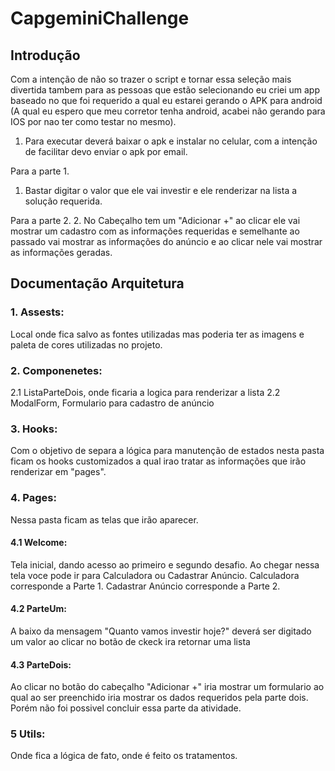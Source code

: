 # CapgeminiChallenge



## Introdução ##
Com a intenção de não so trazer o script e tornar essa seleção mais divertida tambem para as pessoas que estão selecionando eu criei um app baseado no 
que foi requerido a qual eu estarei gerando o APK para android (A qual eu espero que meu corretor tenha android, acabei não gerando para IOS por nao ter 
como testar no mesmo). 

1. Para executar deverá baixar o apk e instalar no celular, com a intenção de facilitar devo enviar o apk por email.

Para a parte 1.
1. Bastar digitar o valor que ele vai investir e ele renderizar na lista a solução requerida.

Para a parte 2. 
2. No Cabeçalho tem um "Adicionar +" ao clicar ele vai mostrar um cadastro com as informações requeridas e semelhante ao passado vai mostrar as informações do
anúncio e ao clicar nele vai mostrar as informações geradas.


## Documentação Arquitetura ##
### 1. Assests: ###
Local onde fica salvo as fontes utilizadas mas poderia ter as imagens e paleta de cores utilizadas no projeto.

### 2. Componenetes: ###
2.1 ListaParteDois, onde ficaria a logica para renderizar a lista
2.2 ModalForm, Formulario para cadastro de anúncio

### 3. Hooks: ###
Com o objetivo de separa a lógica para manutenção de estados nesta pasta ficam os hooks customizados a qual irao tratar as informações que irão renderizar 
em "pages".

### 4. Pages: ###
Nessa pasta ficam as telas que irão aparecer.

#### 4.1 Welcome: ####
Tela inicial, dando acesso ao primeiro e segundo desafio. Ao chegar nessa tela voce pode ir para Calculadora ou Cadastrar Anúncio.
Calculadora corresponde a Parte 1.
Cadastrar Anúncio corresponde a Parte 2.

#### 4.2 ParteUm: ####
A baixo da mensagem "Quanto vamos investir hoje?" deverá ser digitado um valor ao clicar no botão de ckeck ira retornar uma lista 

#### 4.3 ParteDois: ####
Ao clicar no botão do cabeçalho "Adicionar +" iria mostrar um formulario ao qual ao ser preenchido iria mostrar os dados requeridos pela parte dois.
Porém não foi possivel concluir essa parte da atividade.


### 5 Utils: ###
Onde fica a lógica de fato, onde é feito os tratamentos.

